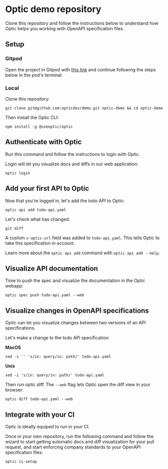 # Optic demo repository

Clone this repository and follow the instructions below to understand how Optic helps you working with OpenAPI specification files.

## Setup
### Gitpod
Open the project in Gitpod with [this link](gitpod.io/#https://github.com/opticdev/demo) and continue following the steps below in the pod's terminal.

### Local
Clone this repository:
```
git clone git@github.com:opticdev/demo.git optic-demo && cd optic-demo
```

Then install the Optic CLI:
```
npm install -g @useoptic/optic
```

## Authenticate with Optic
Run this command and follow the instructions to login with Optic.

Login will let you visualize docs and diffs in our web application:
```
optic login
```

## Add your first API to Optic
Now that you're logged in, let's add the todo API to Optic:
```
optic api add todo-api.yaml
```

Let's check what has changed:
```
git diff
```

A custom `x-optic-url` field was added to `todo-api.yaml`.
This tells Optic to take this specification in account.

Learn more about the `optic api add` command with `optic api add --help`.

## Visualize API documentation
Time to push the spec and visualize the documentation in the Optic webapp:
```
optic spec push todo-api.yaml --web
```

## Visualize changes in OpenAPI specifications
Optic can let you visualize changes between two versions of an API specifications.

Let's make a change to the todo API specification:

**MacOS**
```
sed -i '' 's/in: query/in: path/' todo-api.yaml
```
**Unix**
```
sed -i 's/in: query/in: path/' todo-api.yaml
```

Then run optic diff. The `--web` flag lets Optic open the diff view in your browser:
```
optic diff todo-api.yaml --web
```

## Integrate with your CI
Optic is ideally equiped to run in your CI.

Once in your own repository, run the following command and follow the wizard to start getting automatic docs and diff visualization for your pull request, and start enforcing company standards to your OpenAPI specification files:
```
optic ci-setup
```
